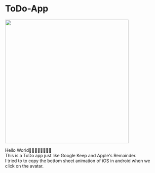 # ToDo-App
<img height="400px" src="https://github.com/Kaustav1999paul/ToDo-App/blob/master/app/src/main/res/drawable-v24/todo.gif"/>

Hello World👋🏼👋🏼👋🏼👋🏼<br/>
This is a ToDo app just like Google Keep and Apple's Remainder.<br>
I tried to to copy the bottom sheet animation of iOS in android when we click on the avatar.
